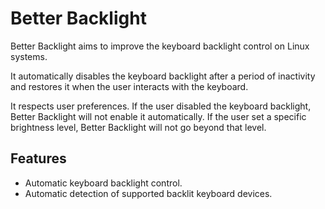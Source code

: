 # Better Backlight

Better Backlight aims to improve the keyboard backlight control on Linux systems. 

It automatically disables the keyboard backlight after a period of inactivity and restores it when the user interacts with the keyboard.

It respects user preferences. If the user disabled the keyboard backlight, Better Backlight will not enable it automatically.
If the user set a specific brightness level, Better Backlight will not go beyond that level.

## Features

- Automatic keyboard backlight control.
- Automatic detection of supported backlit keyboard devices.
